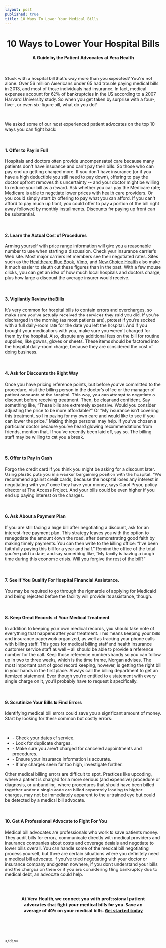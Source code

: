 ```yaml
---
layout: post
published: true
title: 10_Ways_To_Lower_Your_Medical_Bills
---
```


<div style="text-align:center">
	<h1 style="font-weight:700">10 Ways to Lower Your Hospital Bills</h1>
	<h4>A Guide by the Patient Advocates at Vera Health</h4>
</div>

<div class="row">
	<div class="col-md-12">
		<br>
		<p>Stuck with a hospital bill that's way more than you expected? You're not alone. Over 56 million Americans under 65 had trouble paying medical bills in 2013, and most of those individuals had insurance. In fact, medical expenses account for 62% of bankruptcies in the US according to a 2007 Harvard University study. So when you get taken by surprise with a four-, five-, or even six-figure bill, what do you do?</p>
		<br>
		<p>We asked some of our most experienced patient advocates on the top 10 ways you can fight back:</p>
		<br>
		<h4>1. Offer to Pay in Full</h4>
		<p>Hospitals and doctors often provide uncompensated care because many patients don't have insurance and can't pay their bills. So those who can pay end up getting charged more. If you don't have insurance (or if you have a high deductible you still need to pay down), offering to pay the doctor upfront removes this uncertainty -- and your doctor might be willing to reduce your bill as a reward. Ask whether you can pay the Medicare rate; Medicare is able to negotiate lower prices with health care providers. Or you could simply start by offering to pay what you can afford. If you can't afford to pay much up front, you could offer to pay a portion of the bill right away followed by monthly installments. Discounts for paying up front can be substantial.</p>
		<br>
		<h4>2. Learn the Actual Cost of Procedures</h4>
		<p>Arming yourself with price range information will give you a reasonable number to use when starting a discussion. Check your insurance carrier’s Web site. Most major carriers let members see their negotiated rates. Sites such as the <a href="http://healthcarebluebook.com/">Healthcare Blue Book</a>, <a href="http://www.vimo.com/">Vimo</a>, and <a href="http://www.newchoicehealth.com/">New Choice Health</a> also make it much easier to sleuth out these figures than in the past. With a few mouse clicks, you can get an idea of how much local hospitals and doctors charge, plus how large a discount the average insurer would receive.</p>
		<br>
		<h4>3. Vigilantly Review the Bills</h4>
		<p>It’s very common for hospital bills to contain errors and overcharges, so make sure you’ve actually received the services they said you did. If you’re discharged in the morning (as most patients are), protest if you’re socked with a full daily-room rate for the date you left the hospital. And if you brought your medications with you, make sure you weren’t charged for them by the hospital. Also, dispute any additional fees on the bill for routine supplies, like gowns, gloves or sheets. These items should be factored into the hospital daily-room charge, because they are considered the cost of doing business.</p>
		<br>
		<h4>4. Ask for Discounts the Right Way</h4>
		<p>Once you have pricing reference points, but before you’ve committed to the procedure, visit the billing person in the doctor’s office or the manager of patient accounts at the hospital. This way, you can attempt to negotiate a discount before receiving treatment. Then, be clear and confident. Say something like, “These bills are extremely expensive. Would you consider adjusting the price to be more affordable?” Or “My insurance isn’t covering this treatment, so I’m paying for my own care and would like to see if you can lower the price.” Making things personal may help. If you’ve chosen a particular doctor because you’ve heard glowing recommendations from friends, mention that. If you’ve recently been laid off, say so. The billing staff may be willing to cut you a break.</p>
		<br>
		<h4>5. Offer to Pay in Cash</h4>
		<p>Forgo the credit card if you think you might be asking for a discount later. Using plastic puts you in a weaker bargaining position with the hospital. “We recommend against credit cards, because the hospital loses any interest in negotiating with you” once they have your money, says Carol Pryor, policy director at The Access Project. And your bills could be even higher if you end up paying interest on the charges.</p>
		<br>
		<h4>6. Ask About a Payment Plan</h4>
		<p>If you are still facing a huge bill after negotiating a discount, ask for an interest-free payment plan. This strategy leaves you with the option to renegotiate the amount down the road, after demonstrating good faith by making timely payments. You can then write to the billing office: “I’ve been faithfully paying this bill for a year and half.” Remind the office of the total you’ve paid to date, and say something like, “My family is having a tough time during this economic crisis. Will you forgive the rest of the bill?”</p>
		<br>
		<h4>7. See if You Qualify For Hospital Financial Assistance.</h4>
		<p>You may be required to go through the rigmarole of applying for Medicaid and being rejected before the facility will provide its assistance, though.</p>
		<br>
		<h4>8. Keep Great Records of Your Medical Treatment</h4>
		<p>In addition to keeping your own medical records, you should take note of everything that happens after your treatment. This means keeping your bills and insurance paperwork organized, as well as tracking your phone calls with billing staff. This goes for medical billing staff and health insurance customer service staff as well – all should be able to provide a reference number for the call. Keep those reference numbers handy so you can follow up in two to three weeks, which is the time frame, Morgan advises. The most important part of good record keeping, however, is getting the right bill in your hands in the first place. Always call the billing department to get an itemized statement. Even though you’re entitled to a statement with every single charge on it, you’ll probably have to request it specifically.</p>
		<br>
		<h4>9. Scrutinize Your Bills to Find Errors </h4>
		<p>Identifying medical bill errors could save you a significant amount of money. Start by looking for these common but costly errors:<p>
		<br>
		<ul>
			<li>- Check your dates of service.</li>
			<li>- Look for duplicate charges.</li>
			<li>- Make sure you aren’t charged for canceled appointments and procedures.</li>
			<li>- Ensure your insurance information is accurate.</li>
			<li>- If any charges seem far too high, investigate further.</li>
		</ul>
		<p>Other medical billing errors are difficult to spot. Practices like upcoding, where a patient is charged for a more serious (and expensive) procedure or diagnosis, or unbundling, where procedures that should have been billed together under a single code are billed separately leading to higher charges, may not be immediately apparent to the untrained eye but could be detected by a medical bill advocate.</p>
		<br>
		<h4>10. Get A Professional Advocate to Fight For You</h4>
		<p>Medical bill advocates are professionals who work to save patients money. They audit bills for errors, communicate directly with medical providers and insurance companies about costs and coverage denials and negotiate to lower bills overall. You can handle some of the medical bill negotiating process yourself, but there are certain situations where you definitely need a medical bill advocate. If you’ve tried negotiating with your doctor or insurance company and gotten nowhere, if you don’t understand your bills and the charges on them or if you are considering filing bankruptcy due to medical debt, an advocate could help.</p>
		<br>
		<div style="text-align:center; padding: 10px 50px; font-family:'Open Sans'">
			<h4 style="font-weight:700">At Vera Health, we connect you with professional patient advocates that fight your medical bills for you. Save an average of 40% on your medical bills. <a href="/">Get started today</a></h4>
			<br>
			<br>
		</div>

	</div>
	
</div>